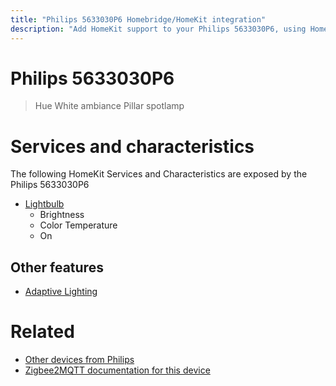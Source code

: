 ```yaml
---
title: "Philips 5633030P6 Homebridge/HomeKit integration"
description: "Add HomeKit support to your Philips 5633030P6, using Homebridge, Zigbee2MQTT and homebridge-z2m."
---
```

<!---
This file has been GENERATED using src/docgen/docgen.ts
DO NOT EDIT THIS FILE MANUALLY!
-->
# Philips 5633030P6
> Hue White ambiance Pillar spotlamp


# Services and characteristics
The following HomeKit Services and Characteristics are exposed by
the Philips 5633030P6

* [Lightbulb](../../light.md)
  * Brightness
  * Color Temperature
  * On


## Other features
* [Adaptive Lighting](../../light.md)


# Related
* [Other devices from Philips](../index.md#philips)
* [Zigbee2MQTT documentation for this device](https://www.zigbee2mqtt.io/devices/5633030P6.html)